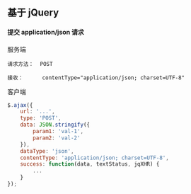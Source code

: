 
## 基于 jQuery

#### 提交 application/json 请求

服务端

```
请求方法：  POST

接收：      contentType="application/json; charset=UTF-8"
```

客户端

```javascript
$.ajax({
    url: '...',
    type: 'POST',
    data: JSON.stringify({
        param1: 'val-1',
        param2: 'val-2'
    }),
    dataType: 'json',
    contentType: 'application/json; charset=UTF-8',
    success: function(data, textStatus, jqXHR) {
        ...
    }
});
```
